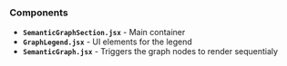 ### Components
- **`SemanticGraphSection.jsx`** - Main container
- **`GraphLegend.jsx`** - UI elements for the legend
- **`SemanticGraph.jsx`** - Triggers the graph nodes to render sequentialy 